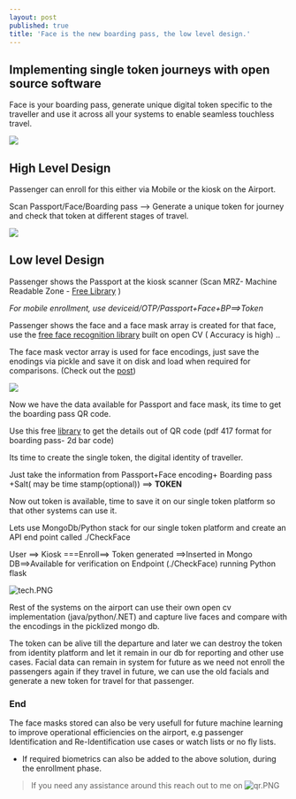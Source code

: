 ```yaml
---
layout: post
published: true
title: 'Face is the new boarding pass, the low level design.'
---
```

## Implementing single token journeys with open source software


Face is your boarding pass, generate unique digital token specific to the traveller and use it across all your systems to enable seamless touchless travel.


![]({{site.baseurl}}/img/WeChat-Face-Recognition-1.gif)



## High Level Design

Passenger can enroll for this either via Mobile or the kiosk on the Airport.

Scan Passport/Face/Boarding pass --> Generate a unique token for journey and check that token at different stages of travel.


![]({{site.baseurl}}/img/high.png)


## Low level Design

Passenger shows the Passport at the kiosk scanner (Scan MRZ- Machine Readable Zone - [Free Library](https://github.com/patrick-randria/passport-reader) ) 

_For mobile enrollment, use deviceid/OTP/Passport+Face+BP==>Token_

Passenger shows the face and a face mask array is created for that face, use the [free face recognition library](https://github.com/ageitgey/face_recognition) built on open CV ( Accuracy is high) ..


The face mask vector array is used for face encodings, just save the enodings via pickle and save it on disk and load when required for comparisons. (Check out the [post](https://stackoverflow.com/questions/59004129/storing-a-list-of-face-encodings-in-python-for-face-identification))



![]({{site.baseurl}}/img/12.gif)

Now we have the data available for Passport and face mask, its time to get the boarding pass QR code.

Use this free [library](https://github.com/zxing/zxing) to get the details out of QR code (pdf 417 format for boarding pass- 2d bar code)

Its time to create the single token, the digital identity of traveller.

Just take the information from Passport+Face encoding+ Boarding pass +Salt( may be time stamp(optional)) ==> ****TOKEN****



Now out token is available, time to save it on our single token platform so that other systems can use it. 

Lets use MongoDb/Python stack for our single token platform and create an API end point called ./CheckFace


User ==> Kiosk ===Enroll==> Token generated ==>Inserted in Mongo DB==>Available for verification on Endpoint (./CheckFace) running Python flask 


![tech.PNG]({{site.baseurl}}/img/tech.PNG)


Rest of the systems on the airport can use their own open cv implementation (java/python/.NET) and capture live faces and compare with the encodings in the picklized mongo db. 

The token can be alive till the departure and later we can destroy the token from identity platform and let it remain in our db for reporting and other use cases. Facial data can remain in system for future as we need not enroll the passengers again if they travel in future, we can use the old facials and generate a new token for travel for that passenger. 

### End

The face masks stored can also be very usefull for future machine learning to improve operational efficiencies on the airport, e.g passenger Identification and Re-Identification use cases or watch lists or no fly lists.

* If required biometrics can also be added to the above solution, during the enrollment phase. 

> If you need any assistance around this reach out to me on
![qr.PNG]({{site.baseurl}}/img/qr.PNG)





















